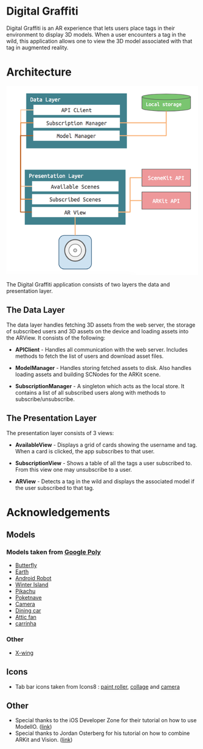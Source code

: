 #  Digital Graffiti

Digital Graffiti is an AR experience that lets users place tags in their environment to display 3D models. When a user encounters a tag in the wild, this application allows one to view the 3D model associated with that tag in augmented reality.


# Architecture

![](readme_images/architecture.png)

The Digital Graffiti application consists of two layers the data and presentation layer.

## The Data Layer

The data layer handles fetching 3D assets from the web server, the storage of subscribed users and 3D assets on the device and loading assets into the ARView. It consists of the following:

- **APIClient** - Handles all communication with the web server. Includes methods to fetch the list of users and download asset files.

- **ModelManager** - Handles storing fetched assets to disk. Also handles loading assets and building SCNodes for the ARKit scene.

- **SubscriptionManager** - A singleton which acts as the local store. It contains a list of all subscribed users along with methods to subscribe/unsubscribe.


## The Presentation Layer

The presentation layer consists of 3 views:

- **AvailableView** - Displays a grid of cards showing the username and tag. When a card is clicked, the app subscribes to that user.

- **SubscriptionView** - Shows a table of all the tags a user subscribed to. From this view one may unsubscribe to a user. 

- **ARView** - Detects a tag in the wild and displays the associated model if the user subscribed to that tag.

# Acknowledgements

## Models

### Models taken from [Google Poly](https://poly.google.com/)

- [Butterfly](https://poly.google.com/view/e9NAQQrCbLu)
- [Earth](https://poly.google.com/view/0nEWYSdUqRq)
- [Android Robot](https://poly.google.com/view/9-bJ2cXrk8S)
- [Winter Island](https://poly.google.com/view/1a1z56n7u67)
- [Pikachu](https://poly.google.com/view/b8_ebRSSWFL)
- [Poketnave](https://poly.google.com/view/aOjoTXh5_eV)
- [Camera](https://poly.google.com/view/45rPLG4AL5W)
- [Dining car](https://poly.google.com/view/5teci4b6krG)
- [Attic fan](https://poly.google.com/view/3QSUtV4btiN)
- [carrinha](https://poly.google.com/view/0dBpFDxQOmu)


### Other
- [X-wing](https://github.com/iosdevzone/GettingStartedWithModelIO/tree/master/ModelIOApp/ModelIOApp)


## Icons

- Tab bar icons taken from Icons8 : [paint roller](https://icons8.com/icon/2021/paint-roller), [collage](https://icons8.com/icon/19297/collage) and [camera](https://icons8.com/icon/5376/camera)

## Other

- Special thanks to the iOS Developer Zone for their tutorial on how to use ModelIO. ([link](http://iosdeveloperzone.com/2016/05/10/getting-started-with-modelio/))
- Special thanks to Jordan Osterberg for his tutorial on how to combine ARKit and Vision. ([link](https://dev.to/osterbergjordan/arkit--vision-an-intriguing-combination))
